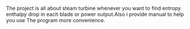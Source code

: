 The project is all about steam turbine whenever you want to find entropy enthalpy drop in each blade or power output.Also i provide manual to help you use The program more convenience.
